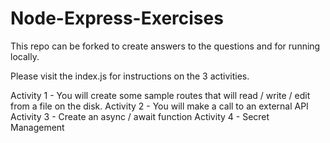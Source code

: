 # Node-Express-Exercises

This repo can be forked to create answers to the questions and for running locally. 

Please visit the index.js for instructions on the 3 activities.

Activity 1 - You will create some sample routes that will read / write / edit from a file on the disk.
Activity 2 - You will make a call to an external API
Activity 3 - Create an async / await function
Activity 4 - Secret Management 
